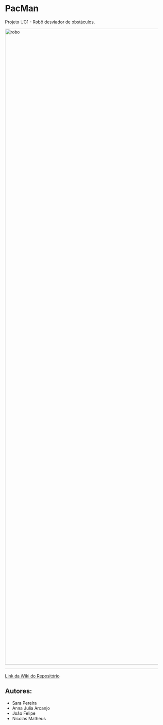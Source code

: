 

<h1>PacMan</h1>

Projeto UC1 - Robô desviador de obstáculos.

<img width="2448" height="2095" alt="robo" src="https://github.com/user-attachments/assets/2330a0bb-6c93-4c71-a1df-fba30b775ab0" />
<hr>
<a href= "https://github.com/SaraPOliveira/PacMan/wiki/Projeto-UC1">Link da Wiki do Repositório</a>

## Autores: 
- Sara Pereira
- Anna Julia Arcanjo 
- João Felipe
- Nicolas Matheus



